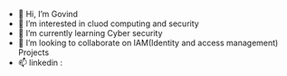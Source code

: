- 👋 Hi, I’m Govind 
- 👀 I’m interested in cluod computing and security
- 🌱 I’m currently learning Cyber security
- 💞️ I’m looking to collaborate on IAM(Identity and access management) Projects
- 📫 linkedin : 
